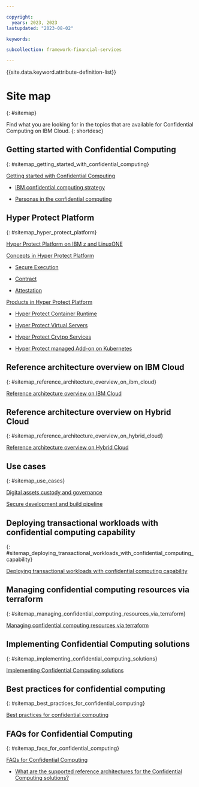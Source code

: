 ```yaml
---

copyright:
  years: 2023, 2023
lastupdated: "2023-08-02"

keywords: 

subcollection: framework-financial-services

---
```


{{site.data.keyword.attribute-definition-list}}


# Site map
{: #sitemap}

Find what you are looking for in the topics that are available for Confidential Computing on IBM Cloud.
{: shortdesc}






## Getting started with Confidential Computing
{: #sitemap_getting_started_with_confidential_computing}


[Getting started with Confidential Computing](/docs/confidential-computing?topic=confidential-computing-about#about)

* [IBM confidential computing strategy](/docs/confidential-computing?topic=confidential-computing-about#cc-ibm)

* [Personas in the confidential computing](/docs/confidential-computing?topic=confidential-computing-about#cc-personas)


## Hyper Protect Platform
{: #sitemap_hyper_protect_platform}


[Hyper Protect Platform on IBM z and LinuxONE](/docs/confidential-computing?topic=confidential-computing-hyper-protect-s390x#hyper-protect-s390x)

[Concepts in Hyper Protect Platform](/docs/confidential-computing?topic=confidential-computing-secure-execution#secure-execution)

* [Secure Execution](/docs/confidential-computing?topic=confidential-computing-secure-execution#secure-execution)

* [Contract](/docs/confidential-computing?topic=confidential-computing-secure-execution#contract)

* [Attestation](/docs/confidential-computing?topic=confidential-computing-secure-execution#attestation)

[Products in Hyper Protect Platform](/docs/confidential-computing?topic=confidential-computing-hyper-protect-addon#hyper-protect-addon)

* [Hyper Protect Container Runtime](/docs/confidential-computing?topic=confidential-computing-hyper-protect-addon#hpcr)

* [Hyper Protect Virtual Servers](/docs/confidential-computing?topic=confidential-computing-hyper-protect-addon#hpvs)

* [Hyper Protect Crytpo Services](/docs/confidential-computing?topic=confidential-computing-hyper-protect-addon#hpcs)

* [Hyper Protect managed Add-on on Kubernetes](/docs/confidential-computing?topic=confidential-computing-hyper-protect-addon#ikswhp)


## Reference architecture overview on IBM Cloud
{: #sitemap_reference_architecture_overview_on_ibm_cloud}


[Reference architecture overview on IBM Cloud](/docs/confidential-computing?topic=confidential-computing-reference-architecture-overview#reference-architecture-overview)


## Reference architecture overview on Hybrid Cloud
{: #sitemap_reference_architecture_overview_on_hybrid_cloud}


[Reference architecture overview on Hybrid Cloud](/docs/confidential-computing?topic=confidential-computing-reference-architecture-overview#reference-architecture-overview)


## Use cases
{: #sitemap_use_cases}


[Digital assets custody and governance](/docs/confidential-computing?topic=confidential-computing-digital-assets#digital-assets)

[Secure development and build pipeline](/docs/confidential-computing?topic=confidential-computing-devsecops#devsecops)


## Deploying transactional workloads with confidential computing capability
{: #sitemap_deploying_transactional_workloads_with_confidential_computing_capability}


[Deploying transactional workloads with confidential computing capability](/docs/confidential-computing?topic=confidential-computing-deploy-workload#deploy-workload)


## Managing confidential computing resources via terraform
{: #sitemap_managing_confidential_computing_resources_via_terraform}


[Managing confidential computing resources via terraform](/docs/confidential-computing?topic=confidential-computing-manage-terraform#manage-terraform)


## Implementing Confidential Computing solutions
{: #sitemap_implementing_confidential_computing_solutions}


[Implementing Confidential Computing solutions](/docs/confidential-computing?topic=confidential-computing-implement-cc#implement-cc)


## Best practices for confidential computing
{: #sitemap_best_practices_for_confidential_computing}


[Best practices for confidential computing](/docs/confidential-computing?topic=confidential-computing-best-practices-vsi#best-practices-vsi)


## FAQs for Confidential Computing
{: #sitemap_faqs_for_confidential_computing}


[FAQs for Confidential Computing](/docs/confidential-computing?topic=confidential-computing-faqs-cc#faqs-cc)

* [What are the supported reference architectures for the Confidential Computing solutions?](/docs/confidential-computing?topic=confidential-computing-faqs-cc#reference-architectures)

